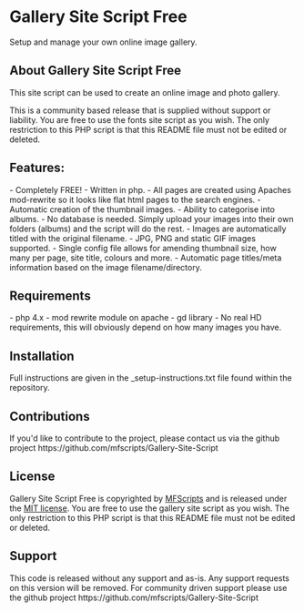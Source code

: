 <h1>Gallery Site Script Free</h1>

Setup and manage your own online image gallery. 

<h2>About Gallery Site Script Free</h2>
This site script can be used to create an online image and photo gallery.

This is a community based release that is supplied without support or liability. You are free to use the fonts site script as you wish. The only restriction to this PHP script is that this README file must not be edited or deleted. 

<h2>Features:</h2>
- Completely FREE!
- Written in php.
- All pages are created using Apaches mod-rewrite so it looks like flat html pages to the search engines.
- Automatic creation of the thumbnail images.
- Ability to categorise into albums.
- No database is needed. Simply upload your images into their own folders (albums) and the script will do the rest.
- Images are automatically titled with the original filename.
- JPG, PNG and static GIF images supported.
- Single config file allows for amending thumbnail size, how many per page, site title, colours and more.
- Automatic page titles/meta information based on the image filename/directory.

<h2>Requirements</h2>
- php 4.x
- mod rewrite module on apache
- gd library
- No real HD requirements, this will obviously depend on how many images you have.

<h2>Installation</h2>
Full instructions are given in the _setup-instructions.txt file found within the repository.

<h2>Contributions</h2>
If you'd like to contribute to the project, please contact us via the github project https://github.com/mfscripts/Gallery-Site-Script

<h2>License</h2>
Gallery Site Script Free is copyrighted by <a href="http://mfscripts.com/">MFScripts</a> and is released under the <a href="http://opensource.org/licenses/MIT">MIT license</a>. You are free to use the gallery site script as you wish. The only restriction to this PHP script is that this README file must not be edited or deleted. 

<h2>Support</h2>
This code is released without any support and as-is. Any support requests on this version will be removed. For community driven support please use the github project https://github.com/mfscripts/Gallery-Site-Script
